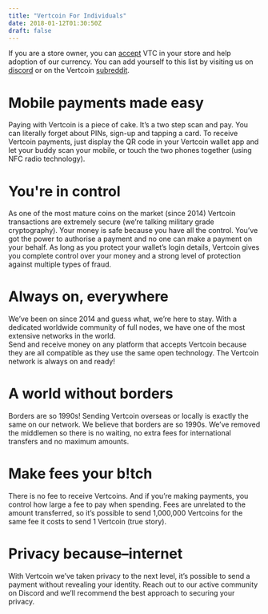 ```yaml
---
title: "Vertcoin For Individuals"
date: 2018-01-12T01:30:50Z
draft: false
---
```


If you are a store owner, you can <a href="/accept-vertcoin/">accept</a> VTC in your store and help adoption of our currency. You can add yourself to this list by visiting us on <a href="https://discord.gg/vertcoin" target="blank">discord</a> or on the Vertcoin <a href="https://www.reddit.com/r/vertcoin/" target="blank">subreddit</a>.


# Mobile payments made easy


Paying with Vertcoin is a piece of cake. It’s a two step scan and pay. You can literally forget about PINs, sign-up and tapping a card. To receive Vertcoin payments, just display the QR code in your Vertcoin wallet app and let your buddy scan your mobile, or touch the two phones together (using NFC radio technology).



# You're in control


As one of the most mature coins on the market (since 2014) Vertcoin transactions are extremely secure (we’re talking military grade cryptography). Your money is safe because you have all the control. You’ve got the power to authorise a payment and no one can make a payment on your behalf. As long as you protect your wallet’s login details, Vertcoin gives you complete control over your money and a strong level of protection against multiple types of fraud.



# Always on, everywhere


We’ve been on since 2014 and guess what, we’re here to stay. With a dedicated worldwide community of full nodes, we have one of the most extensive networks in the world.  
Send and receive money on any platform that accepts Vertcoin because they are all compatible as they use the same open technology. The Vertcoin network is always on and ready!



# A world without borders


Borders are so 1990s! Sending Vertcoin overseas or locally is exactly the same on our network. We believe that borders are so 1990s. We’ve removed the middlemen so there is no waiting, no extra fees for international transfers and no maximum amounts. 




# Make fees your b!tch


There is no fee to receive Vertcoins. And if you’re making payments, you control how large a fee to pay when spending. Fees are unrelated to the amount transferred, so it’s possible to send 1,000,000 Vertcoins for the same fee it costs to send 1 Vertcoin (true story). 


# Privacy because–internet 


With Vertcoin we’ve taken privacy to the next level, it’s possible to send a payment without revealing your identity. Reach out to our active community on Discord and we’ll recommend the best approach to securing your privacy. 